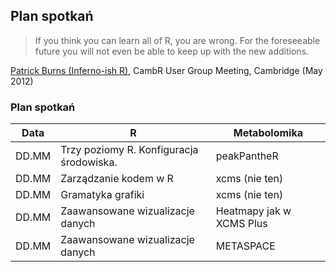 ## Plan spotkań

> If you think you can learn all of R, you are wrong. For the foreseeable future you will not even be able to
> keep up with the new additions.
>

[Patrick Burns (Inferno-ish R)](https://www.burns-stat.com/documents/books/the-r-inferno/), CambR User Group Meeting, Cambridge (May 2012)

### Plan spotkań

| Data  | R                                        | Metabolomika             |
|-------|------------------------------------------|--------------------------|
| DD.MM | Trzy poziomy R. Konfiguracja środowiska. | peakPantheR              |
| DD.MM | Zarządzanie kodem w R                    | xcms (nie ten)           |
| DD.MM | Gramatyka grafiki                        | xcms (nie ten)           |
| DD.MM | Zaawansowane wizualizacje danych         | Heatmapy jak w XCMS Plus |
| DD.MM | Zaawansowane wizualizacje danych         | METASPACE                |
